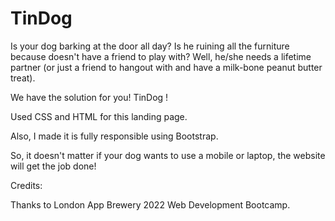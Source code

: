 <h1>TinDog</h1>

Is your dog barking at the door all day?  Is he ruining all the furniture because doesn't have a friend to play with? 
Well, he/she needs a lifetime partner (or just a friend to hangout with and have a milk-bone peanut butter treat). 

We have the solution for you! TinDog !

Used CSS and HTML for this landing page.

Also, I made it is fully responsible using Bootstrap. 

So, it doesn't matter if your dog wants to use a mobile or laptop, the website will get the job done!

Credits:

Thanks to London App Brewery 2022 Web Development Bootcamp. 
